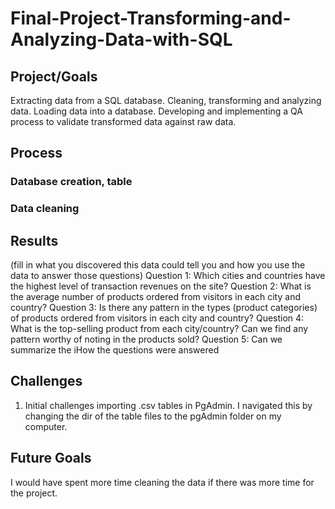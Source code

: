 # Final-Project-Transforming-and-Analyzing-Data-with-SQL

## Project/Goals
Extracting data from a SQL database.
Cleaning, transforming and analyzing data.
Loading data into a database.
Developing and implementing a QA process to validate transformed data against raw data.

## Process
### Database creation, table 
### Data cleaning

## Results
(fill in what you discovered this data could tell you and how you use the data to answer those questions)
Question 1: Which cities and countries have the highest level of transaction revenues on the site?
Question 2: What is the average number of products ordered from visitors in each city and country?
Question 3: Is there any pattern in the types (product categories) of products ordered from visitors in each city and country?
Question 4: What is the top-selling product from each city/country? Can we find any pattern worthy of noting in the products sold?
Question 5: Can we summarize the iHow the questions were answered 
## Challenges 
1. Initial challenges importing .csv tables in PgAdmin. I navigated this by changing the dir of the table files to the pgAdmin folder on my computer.

## Future Goals
I would have spent more time cleaning the data if there was more time for the project.


